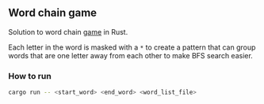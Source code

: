 ## Word chain game

Solution to word chain [game](https://github.com/birchmd/word-chain-game/tree/main) in Rust.

Each letter in the word is masked with a `*` to create a pattern that can group words that are one letter away from each other to make BFS search easier.

### How to run

```bash
cargo run -- <start_word> <end_word> <word_list_file>
```

